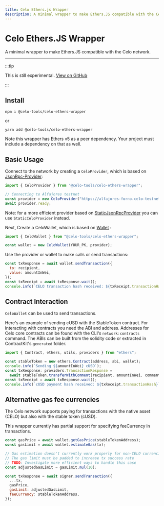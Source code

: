```yaml
---
title: Celo Ethers.js Wrapper
description: A minimal wrapper to make Ethers.JS compatible with the Celo network.
---
```


# Celo Ethers.JS Wrapper

A minimal wrapper to make Ethers.JS compatible with the Celo network.

---

:::tip

This is still experimental. [View on GitHub](https://github.com/celo-tools/celo-ethers-wrapper)

:::

## Install

`npm i @celo-tools/celo-ethers-wrapper`

or

`yarn add @celo-tools/celo-ethers-wrapper`

Note this wrapper has Ethers v5 as a peer dependency. Your project must include a dependency on that as well.

## Basic Usage

Connect to the network by creating a `CeloProvider`, which is based on [JsonRpc-Provider](https://docs.ethers.io/v5/api/providers/jsonrpc-provider/):

```js
import { CeloProvider } from "@celo-tools/celo-ethers-wrapper";

// Connecting to Alfajores testnet
const provider = new CeloProvider("https://alfajores-forno.celo-testnet.org");
await provider.ready;
```

Note: for a more efficient provider based on [StaticJsonRpcProvider](https://docs.ethers.io/v5/api/providers/jsonrpc-provider/#StaticJsonRpcProvider) you can use `StaticCeloProvider` instead.

Next, Create a CeloWallet, which is based on [Wallet](https://docs.ethers.io/v5/api/signer/#Wallet) :

```js
import { CeloWallet } from "@celo-tools/celo-ethers-wrapper";

const wallet = new CeloWallet(YOUR_PK, provider);
```

Use the provider or wallet to make calls or send transactions:

```js
const txResponse = await wallet.sendTransaction({
  to: recipient,
  value: amountInWei,
});
const txReceipt = await txResponse.wait();
console.info(`CELO transaction hash received: ${txReceipt.transactionHash}`);
```

## Contract Interaction

`CeloWallet` can be used to send transactions.

Here's an example of sending cUSD with the StableToken contract. For interacting with contracts you need the ABI and address. Addresses for Celo core contracts can be found with the CLI's `network:contracts` command. The ABIs can be built from the solidity code or extracted in ContractKit's `generated` folder.

```js
import { Contract, ethers, utils, providers } from "ethers";

const stableToken = new ethers.Contract(address, abi, wallet);
console.info(`Sending ${amountInWei} cUSD`);
const txResponse: providers.TransactionResponse =
  await stableToken.transferWithComment(recipient, amountInWei, comment);
const txReceipt = await txResponse.wait();
console.info(`cUSD payment hash received: ${txReceipt.transactionHash}`);
```

## Alternative gas fee currencies

The Celo network supports paying for transactions with the native asset (CELO) but also with the stable token (cUSD).

This wrapper currently has partial support for specifying feeCurrency in transactions.

```js
const gasPrice = await wallet.getGasPrice(stableTokenAddress);
const gasLimit = await wallet.estimateGas(tx);

// Gas estimation doesn't currently work properly for non-CELO currencies
// The gas limit must be padded to increase tx success rate
// TODO: Investigate more efficient ways to handle this case
const adjustedGasLimit = gasLimit.mul(10);

const txResponse = await signer.sendTransaction({
  ...tx,
  gasPrice,
  gasLimit: adjustedGasLimit,
  feeCurrency: stableTokenAddress,
});
```
